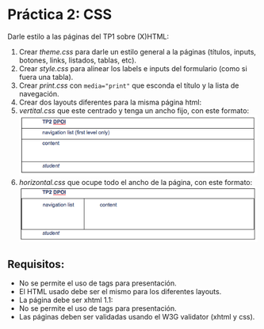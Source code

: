 
# Práctica 2: CSS

Darle estilo a las páginas del TP1 sobre (X)HTML:

1. Crear *theme.css* para darle un estilo general a la páginas (títulos, inputs, botones, links, listados, tablas, etc).
2. Crear *style.css* para alinear los labels e inputs del formulario (como si fuera una tabla).
3. Crear *print.css* con `media="print"` que esconda el título y la lista de navegación.
4. Crear dos layouts diferentes para la misma página html:
 1. *vertital.css* que este centrado y tenga un ancho fijo, con este formato: ![](tp-horizontal.png)
 2. *horizontal.css* que ocupe todo el ancho de la página, con este formato: ![](tp-vertical.png)

## Requisitos:
- No se permite el uso de tags para presentación.
- El HTML usado debe ser el mismo para los diferentes layouts.
- La página debe ser xhtml 1.1:
 - No se permite el uso de tags para presentación.
 - Las páginas deben ser validadas usando el W3G validator (xhtml y css).
